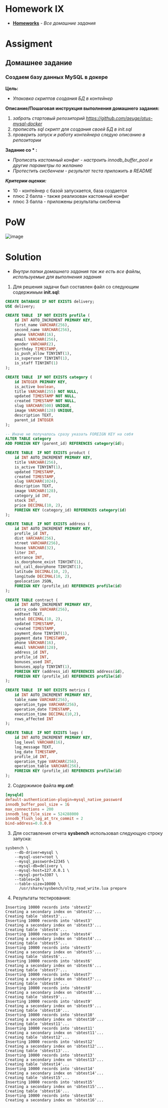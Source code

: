 # Homework IX
* **[Homeworks](/README.md)** - *Все домашние задания*
# Assigment
## Домашнее задание
### Создаем базу данных MySQL в докере

**Цель:**<br>
* *Упаковка скриптов создания БД в контейнер*

**Описание/Пошаговая инструкция выполнения домашнего задания:**
1. *забрать стартовый репозиторий https://github.com/aeuge/otus-mysql-docker*
2. *прописать sql скрипт для создания своей БД в init.sql*
3. *проверить запуск и работу контейнера следую описанию в репозитории*

**Задание со * :**
* *Прописать кастомный конфиг - настроить innodb_buffer_pool и другие параметры по желанию*
* *Протестить сисбенчем - результат теста приложить в README*

***Критерии оценки:***
* 10 - контейнер с базой запускается, база создается
* плюс 2 балла - также реализован кастомный конфиг
* плюс 3 балла - приложены результаты сисбенча

[//]: # (# Assessment)
[//]: # (![image]&#40;https://user-images.githubusercontent.com/37443340/227890091-022abddf-40b5-4b30-9026-981c53cc046d.png&#41;)
[//]: (![image]&#40;https://user-images.githubusercontent.com/37443340/227890091-022abddf-40b5-4b30-9026-981c53cc046d.png&#41;)
# PoW
![image](https://github.com/PyXymis/DBMS/assets/37443340/e93a6ffc-d401-4df3-9f2a-d4a79d8e7c1f)
# Solution
- *Внутри папки домашнего задания так же есть все файлы, используемые для выполнения задания*
1. Для решения задачи был составлен файл со следующим содержимым **init.sql**:
```sql
CREATE DATABASE IF NOT EXISTS delivery;
USE delivery;

CREATE TABLE  IF NOT EXISTS profile (
    id INT AUTO_INCREMENT PRIMARY KEY,
    first_name VARCHAR(256),
    second_name VARCHAR(256),
    phone VARCHAR(16),
    email VARCHAR(256),
    gender VARCHAR(2),
    birthday TIMESTAMP,
    is_push_allow TINYINT(1),
    is_superuser TINYINT(1),
    is_staff TINYINT(1)
);

CREATE TABLE  IF NOT EXISTS category (
    id INTEGER PRIMARY KEY,
    is_active boolean,
    title VARCHAR(255) NOT NULL,
    updated TIMESTAMP NOT NULL,
    created TIMESTAMP NOT NULL,
    slug VARCHAR(500) UNIQUE,
    image VARCHAR(128) UNIQUE,
    description TEXT,
    parent_id INTEGER
);

-- Иначе не получалось сразу указать FOREIGN KEY на себя 
ALTER TABLE category
ADD FOREIGN KEY (parent_id) REFERENCES category(id);

CREATE TABLE  IF NOT EXISTS product (
    id INT AUTO_INCREMENT PRIMARY KEY,
    title VARCHAR(256),
    is_active TINYINT(1),
    updated TIMESTAMP,
    created TIMESTAMP,
    slug VARCHAR(1024),
    description TEXT,
    image VARCHAR(128),
    category_id INT,
    stock INT,
    price DECIMAL(10, 2),
    FOREIGN KEY (category_id) REFERENCES category(id)
);

CREATE TABLE  IF NOT EXISTS address (
	id INT AUTO_INCREMENT PRIMARY KEY,
	profile_id INT,
	dist VARCHAR(256),
	street VARCHAR(256),
	house VARCHAR(32),
	liter INT,
	entrance INT,
	is_doorphone_exist TINYINT(1),
	not_call_doorphone TINYINT(1),
	latitude DECIMAL(10, 2),
	longitude DECIMAL(10, 2),
	geolocation JSON,
    FOREIGN KEY (profile_id) REFERENCES profile(id)
);

CREATE TABLE contract (
    id INT AUTO_INCREMENT PRIMARY KEY,
    extra_code VARCHAR(256),
    addtext TEXT,
    total DECIMAL(10, 2),
    updated TIMESTAMP,
    created TIMESTAMP,
    payment_done TINYINT(1),
    payment_date TIMESTAMP,
    phone VARCHAR(16),
    email VARCHAR(128),
    address_id INT,
    profile_id INT,
    bonuses_used INT,
    bonuses_apply TINYINT(1),
    FOREIGN KEY (address_id) REFERENCES address(id),
    FOREIGN KEY (profile_id) REFERENCES profile(id)
);

CREATE TABLE  IF NOT EXISTS metrics (
	id INT AUTO_INCREMENT PRIMARY KEY,
	table_name VARCHAR(256),
	operation_type VARCHAR(256),
	operation_date TIMESTAMP,
	execution_time DECIMAL(10,2),
	rows_affected INT
);

CREATE TABLE  IF NOT EXISTS logs (
	id INT AUTO_INCREMENT PRIMARY KEY,
	log_level VARCHAR(16),
	log_message TEXT,
	log_date TIMESTAMP,
	profile_id INT,
	operation_type VARCHAR(256),
	operation_table VARCHAR(256),
    FOREIGN KEY (profile_id) REFERENCES profile(id)
);
```
2. Содержимое файла **my.cnf**:
```cnf
[mysqld]
default-authentication-plugin=mysql_native_password
innodb_buffer_pool_size = 1G
max_connections = 200
innodb_log_file_size = 524288000
innodb_flush_log_at_trx_commit = 2
bind-address=0.0.0.0
```
3. Для составления отчета **sysbench** использовал следующую строку запуска:
```shell
sysbench \
    --db-driver=mysql \
    --mysql-user=root \
    --mysql_password=12345 \
    --mysql-db=delivery \
    --mysql-host=127.0.0.1 \
    --mysql-port=3307 \
    --tables=16 \
    --table-size=10000 \
      /usr/share/sysbench/oltp_read_write.lua prepare
```
4. Результаты тестирования:
```shell
Inserting 10000 records into 'sbtest2'
Creating a secondary index on 'sbtest2'...
Creating table 'sbtest3'...
Inserting 10000 records into 'sbtest3'
Creating a secondary index on 'sbtest3'...
Creating table 'sbtest4'...
Inserting 10000 records into 'sbtest4'
Creating a secondary index on 'sbtest4'...
Creating table 'sbtest5'...
Inserting 10000 records into 'sbtest5'
Creating a secondary index on 'sbtest5'...
Creating table 'sbtest6'...
Inserting 10000 records into 'sbtest6'
Creating a secondary index on 'sbtest6'...
Creating table 'sbtest7'...
Inserting 10000 records into 'sbtest7'
Creating a secondary index on 'sbtest7'...
Creating table 'sbtest8'...
Inserting 10000 records into 'sbtest8'
Creating a secondary index on 'sbtest8'...
Creating table 'sbtest9'...
Inserting 10000 records into 'sbtest9'
Creating a secondary index on 'sbtest9'...
Creating table 'sbtest10'...
Inserting 10000 records into 'sbtest10'
Creating a secondary index on 'sbtest10'...
Creating table 'sbtest11'...
Inserting 10000 records into 'sbtest11'
Creating a secondary index on 'sbtest11'...
Creating table 'sbtest12'...
Inserting 10000 records into 'sbtest12'
Creating a secondary index on 'sbtest12'...
Creating table 'sbtest13'...
Inserting 10000 records into 'sbtest13'
Creating a secondary index on 'sbtest13'...
Creating table 'sbtest14'...
Inserting 10000 records into 'sbtest14'
Creating a secondary index on 'sbtest14'...
Creating table 'sbtest15'...
Inserting 10000 records into 'sbtest15'
Creating a secondary index on 'sbtest15'...
Creating table 'sbtest16'...
Inserting 10000 records into 'sbtest16'
Creating a secondary index on 'sbtest16'...
```